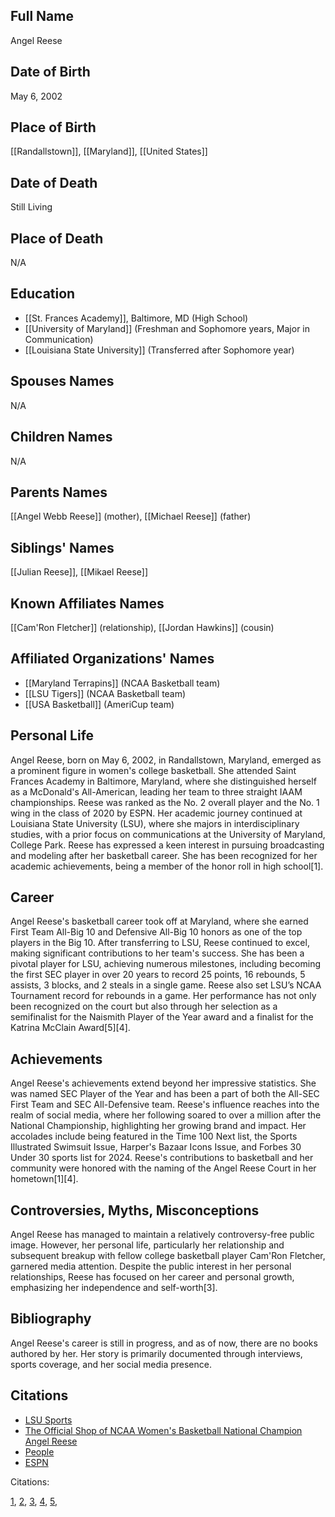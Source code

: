 ## Full Name

Angel Reese

## Date of Birth

May 6, 2002

## Place of Birth

[[Randallstown]], [[Maryland]], [[United States]]

## Date of Death

Still Living

## Place of Death

N/A

## Education

- [[St. Frances Academy]], Baltimore, MD (High School)
- [[University of Maryland]] (Freshman and Sophomore years, Major in Communication)
- [[Louisiana State University]] (Transferred after Sophomore year)

## Spouses Names

N/A

## Children Names

N/A

## Parents Names

[[Angel Webb Reese]] (mother), [[Michael Reese]] (father)

## Siblings' Names

[[Julian Reese]], [[Mikael Reese]]

## Known Affiliates Names

[[Cam'Ron Fletcher]] (relationship), [[Jordan Hawkins]] (cousin)

## Affiliated Organizations' Names

- [[Maryland Terrapins]] (NCAA Basketball team)
- [[LSU Tigers]] (NCAA Basketball team)
- [[USA Basketball]] (AmeriCup team)

## Personal Life

Angel Reese, born on May 6, 2002, in Randallstown, Maryland, emerged as a prominent figure in women's college basketball. She attended Saint Frances Academy in Baltimore, Maryland, where she distinguished herself as a McDonald's All-American, leading her team to three straight IAAM championships. Reese was ranked as the No. 2 overall player and the No. 1 wing in the class of 2020 by ESPN. Her academic journey continued at Louisiana State University (LSU), where she majors in interdisciplinary studies, with a prior focus on communications at the University of Maryland, College Park. Reese has expressed a keen interest in pursuing broadcasting and modeling after her basketball career. She has been recognized for her academic achievements, being a member of the honor roll in high school[1].

## Career

Angel Reese's basketball career took off at Maryland, where she earned First Team All-Big 10 and Defensive All-Big 10 honors as one of the top players in the Big 10. After transferring to LSU, Reese continued to excel, making significant contributions to her team's success. She has been a pivotal player for LSU, achieving numerous milestones, including becoming the first SEC player in over 20 years to record 25 points, 16 rebounds, 5 assists, 3 blocks, and 2 steals in a single game. Reese also set LSU’s NCAA Tournament record for rebounds in a game. Her performance has not only been recognized on the court but also through her selection as a semifinalist for the Naismith Player of the Year award and a finalist for the Katrina McClain Award[5][4].

## Achievements

Angel Reese's achievements extend beyond her impressive statistics. She was named SEC Player of the Year and has been a part of both the All-SEC First Team and SEC All-Defensive team. Reese's influence reaches into the realm of social media, where her following soared to over a million after the National Championship, highlighting her growing brand and impact. Her accolades include being featured in the Time 100 Next list, the Sports Illustrated Swimsuit Issue, Harper's Bazaar Icons Issue, and Forbes 30 Under 30 sports list for 2024. Reese's contributions to basketball and her community were honored with the naming of the Angel Reese Court in her hometown[1][4].

## Controversies, Myths, Misconceptions

Angel Reese has managed to maintain a relatively controversy-free public image. However, her personal life, particularly her relationship and subsequent breakup with fellow college basketball player Cam'Ron Fletcher, garnered media attention. Despite the public interest in her personal relationships, Reese has focused on her career and personal growth, emphasizing her independence and self-worth[3].

## Bibliography

Angel Reese's career is still in progress, and as of now, there are no books authored by her. Her story is primarily documented through interviews, sports coverage, and her social media presence.

## Citations

- [LSU Sports](https://lsusports.net/sports/wbball/roster/player/angel-reese/)
- [The Official Shop of NCAA Women's Basketball National Champion Angel Reese](https://theangelreese.com)
- [People](https://people.com/who-is-camron-fletcher-angel-reese-8599364)
- [ESPN](https://www.espn.com/womens-college-basketball/player/_/id/4433402/angel-reese)

Citations:

[1](https://en.wikipedia.org/wiki/Angel_Reese), [2](https://www.espn.com/womens-college-basketball/player/_/id/4433402/angel-reese), [3](https://people.com/who-is-camron-fletcher-angel-reese-8599364), [4](https://theangelreese.com), [5](https://lsusports.net/sports/wbball/roster/player/angel-reese/),